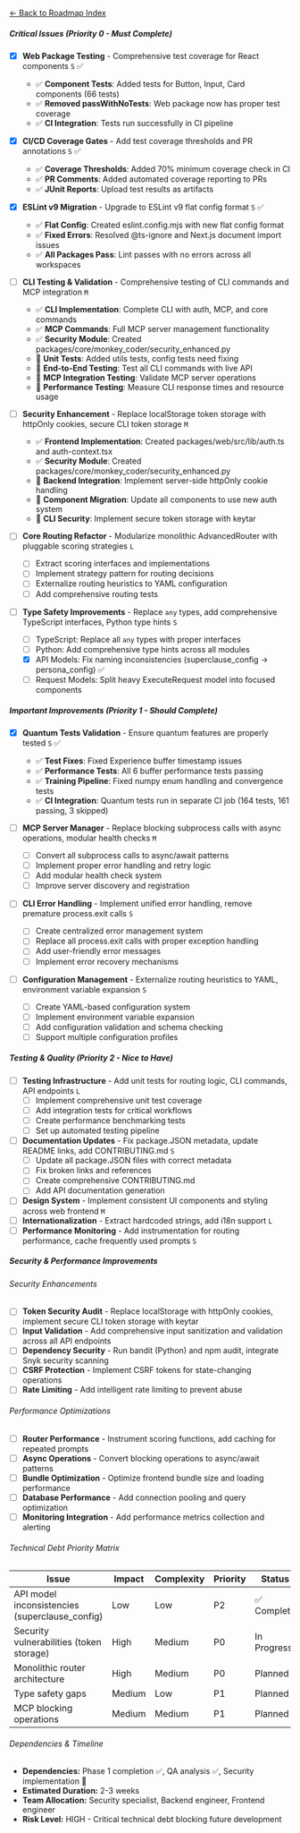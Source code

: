 [← Back to Roadmap Index](./index.md)

##### Critical Issues (Priority 0 - Must Complete)

- [x] **Web Package Testing** - Comprehensive test coverage for React components `S` ✅
  - ✅ **Component Tests**: Added tests for Button, Input, Card components (66 tests)
  - ✅ **Removed passWithNoTests**: Web package now has proper test coverage
  - ✅ **CI Integration**: Tests run successfully in CI pipeline

- [x] **CI/CD Coverage Gates** - Add test coverage thresholds and PR annotations `S` ✅
  - ✅ **Coverage Thresholds**: Added 70% minimum coverage check in CI
  - ✅ **PR Comments**: Added automated coverage reporting to PRs
  - ✅ **JUnit Reports**: Upload test results as artifacts

- [x] **ESLint v9 Migration** - Upgrade to ESLint v9 flat config format `S` ✅
  - ✅ **Flat Config**: Created eslint.config.mjs with new flat config format
  - ✅ **Fixed Errors**: Resolved @ts-ignore and Next.js document import issues
  - ✅ **All Packages Pass**: Lint passes with no errors across all workspaces

- [ ] **CLI Testing & Validation** - Comprehensive testing of CLI commands and MCP integration `M`
  - ✅ **CLI Implementation**: Complete CLI with auth, MCP, and core commands
  - ✅ **MCP Commands**: Full MCP server management functionality
  - ✅ **Security Module**: Created packages/core/monkey_coder/security_enhanced.py
  - 🚧 **Unit Tests**: Added utils tests, config tests need fixing
  - 📅 **End-to-End Testing**: Test all CLI commands with live API
  - 📅 **MCP Integration Testing**: Validate MCP server operations
  - 📅 **Performance Testing**: Measure CLI response times and resource usage

- [ ] **Security Enhancement** - Replace localStorage token storage with httpOnly cookies, secure CLI token storage `M`
  - ✅ **Frontend Implementation**: Created packages/web/src/lib/auth.ts and auth-context.tsx
  - ✅ **Security Module**: Created packages/core/monkey_coder/security_enhanced.py
  - 📅 **Backend Integration**: Implement server-side httpOnly cookie handling
  - 📅 **Component Migration**: Update all components to use new auth system
  - 📅 **CLI Security**: Implement secure token storage with keytar

- [ ] **Core Routing Refactor** - Modularize monolithic AdvancedRouter with pluggable scoring strategies `L`
  - [ ] Extract scoring interfaces and implementations
  - [ ] Implement strategy pattern for routing decisions
  - [ ] Externalize routing heuristics to YAML configuration
  - [ ] Add comprehensive routing tests

- [ ] **Type Safety Improvements** - Replace `any` types, add comprehensive TypeScript interfaces, Python type hints `S`
  - [ ] TypeScript: Replace all `any` types with proper interfaces
  - [ ] Python: Add comprehensive type hints across all modules
  - [x] API Models: Fix naming inconsistencies (superclause_config → persona_config) ✅
  - [ ] Request Models: Split heavy ExecuteRequest model into focused components

##### Important Improvements (Priority 1 - Should Complete)

- [x] **Quantum Tests Validation** - Ensure quantum features are properly tested `S` ✅
  - ✅ **Test Fixes**: Fixed Experience buffer timestamp issues
  - ✅ **Performance Tests**: All 6 buffer performance tests passing
  - ✅ **Training Pipeline**: Fixed numpy enum handling and convergence tests
  - ✅ **CI Integration**: Quantum tests run in separate CI job (164 tests, 161 passing, 3 skipped)

- [ ] **MCP Server Manager** - Replace blocking subprocess calls with async operations, modular health checks `M`
  - [ ] Convert all subprocess calls to async/await patterns
  - [ ] Implement proper error handling and retry logic
  - [ ] Add modular health check system
  - [ ] Improve server discovery and registration

- [ ] **CLI Error Handling** - Implement unified error handling, remove premature process.exit calls `S`
  - [ ] Create centralized error management system
  - [ ] Replace all process.exit calls with proper exception handling
  - [ ] Add user-friendly error messages
  - [ ] Implement error recovery mechanisms

- [ ] **Configuration Management** - Externalize routing heuristics to YAML, environment variable expansion `S`
  - [ ] Create YAML-based configuration system
  - [ ] Implement environment variable expansion
  - [ ] Add configuration validation and schema checking
  - [ ] Support multiple configuration profiles

##### Testing & Quality (Priority 2 - Nice to Have)

- [ ] **Testing Infrastructure** - Add unit tests for routing logic, CLI commands, API endpoints `L`
  - [ ] Implement comprehensive unit test coverage
  - [ ] Add integration tests for critical workflows
  - [ ] Create performance benchmarking tests
  - [ ] Set up automated testing pipeline

- [ ] **Documentation Updates** - Fix package.JSON metadata, update README links, add CONTRIBUTING.md `S`
  - [ ] Update all package.JSON files with correct metadata
  - [ ] Fix broken links and references
  - [ ] Create comprehensive CONTRIBUTING.md
  - [ ] Add API documentation generation

- [ ] **Design System** - Implement consistent UI components and styling across web frontend `M`
- [ ] **Internationalization** - Extract hardcoded strings, add i18n support `L`
- [ ] **Performance Monitoring** - Add instrumentation for routing performance, cache frequently used prompts `S`

##### Security & Performance Improvements

###### Security Enhancements
- [ ] **Token Security Audit** - Replace localStorage with httpOnly cookies, implement secure CLI token storage with keytar
- [ ] **Input Validation** - Add comprehensive input sanitization and validation across all API endpoints
- [ ] **Dependency Security** - Run bandit (Python) and npm audit, integrate Snyk security scanning
- [ ] **CSRF Protection** - Implement CSRF tokens for state-changing operations
- [ ] **Rate Limiting** - Add intelligent rate limiting to prevent abuse

###### Performance Optimizations
- [ ] **Router Performance** - Instrument scoring functions, add caching for repeated prompts
- [ ] **Async Operations** - Convert blocking operations to async/await patterns
- [ ] **Bundle Optimization** - Optimize frontend bundle size and loading performance
- [ ] **Database Performance** - Add connection pooling and query optimization
- [ ] **Monitoring Integration** - Add performance metrics collection and alerting

###### Technical Debt Priority Matrix

| Issue | Impact | Complexity | Priority | Status |
|-------|--------|------------|----------|---------|
| API model inconsistencies (superclause_config) | Low | Low | P2 | ✅ Complete |
| Security vulnerabilities (token storage) | High | Medium | P0 | In Progress |
| Monolithic router architecture | High | Medium | P0 | Planned |
| Type safety gaps | Medium | Low | P1 | Planned |
| MCP blocking operations | Medium | Medium | P1 | Planned |

###### Dependencies & Timeline

- **Dependencies:** Phase 1 completion ✅, QA analysis ✅, Security implementation 🚧
- **Estimated Duration:** 2-3 weeks
- **Team Allocation:** Security specialist, Backend engineer, Frontend engineer
- **Risk Level:** HIGH - Critical technical debt blocking future development
